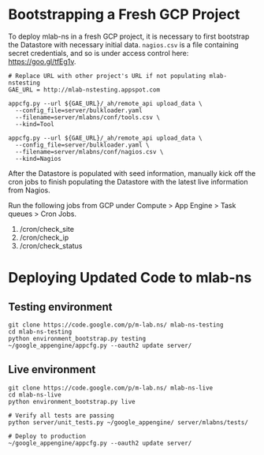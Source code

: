# Bootstrapping a Fresh GCP Project

To deploy mlab-ns in a fresh GCP project, it is necessary to first bootstrap the Datastore with necessary initial data. `nagios.csv` is a file containing secret credentials, and so is under access control here: https://goo.gl/tfEg1v.

```
# Replace URL with other project's URL if not populating mlab-nstesting
GAE_URL = http://mlab-nstesting.appspot.com

appcfg.py --url ${GAE_URL}/_ah/remote_api upload_data \
  --config_file=server/bulkloader.yaml
  --filename=server/mlabns/conf/tools.csv \
  --kind=Tool

appcfg.py --url ${GAE_URL}/_ah/remote_api upload_data \
  --config_file=server/bulkloader.yaml \
  --filename=server/mlabns/conf/nagios.csv \
  --kind=Nagios
```

After the Datastore is populated with seed information, manually kick off the cron jobs to finish populating the Datastore with the latest live information from Nagios.

Run the following jobs from GCP under Compute > App Engine > Task queues > Cron Jobs.

1. /cron/check_site
1. /cron/check_ip
1. /cron/check_status

# Deploying Updated Code to mlab-ns

## Testing environment

```
git clone https://code.google.com/p/m-lab.ns/ mlab-ns-testing
cd mlab-ns-testing
python environment_bootstrap.py testing
~/google_appengine/appcfg.py --oauth2 update server/
```

## Live environment

```
git clone https://code.google.com/p/m-lab.ns/ mlab-ns-live
cd mlab-ns-live
python environment_bootstrap.py live

# Verify all tests are passing
python server/unit_tests.py ~/google_appengine/ server/mlabns/tests/

# Deploy to production
~/google_appengine/appcfg.py --oauth2 update server/
```
